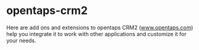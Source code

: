 opentaps-crm2
=============

Here are add ons and extensions to opentaps CRM2 (www.opentaps.com) help you integrate it to work with other applications and customize it for your needs.
